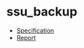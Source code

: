 # ssu_backup

- [Specification](https://github.com/niceb5y/CSE-at-SSU/blob/master/Linux%20System%20Programming/Project%20assignments/ssu_backup/specification.pdf)
- [Report](https://github.com/niceb5y/CSE-at-SSU/blob/master/Linux%20System%20Programming/Project%20assignments/ssu_backup/report.pdf)
